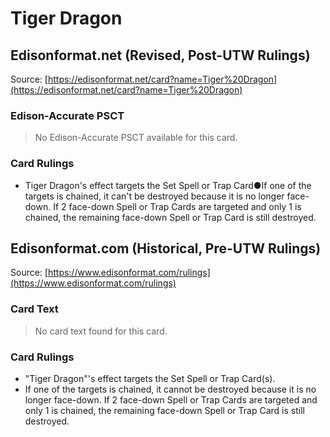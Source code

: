 # Tiger Dragon

## Edisonformat.net (Revised, Post-UTW Rulings)

Source: [https://edisonformat.net/card?name=Tiger%20Dragon](https://edisonformat.net/card?name=Tiger%20Dragon)

### Edison-Accurate PSCT

> No Edison-Accurate PSCT available for this card.

### Card Rulings

*   Tiger Dragon's effect targets the Set Spell or Trap Card●If one of the targets is chained, it can't be destroyed because it is no longer face-down. If 2 face-down Spell or Trap Cards are targeted and only 1 is chained, the remaining face-down Spell or Trap Card is still destroyed.


## Edisonformat.com (Historical, Pre-UTW Rulings)

Source: [https://www.edisonformat.com/rulings](https://www.edisonformat.com/rulings)

### Card Text

> No card text found for this card.

### Card Rulings

*   "Tiger Dragon"'s effect targets the Set Spell or Trap Card(s).
*   If one of the targets is chained, it cannot be destroyed because it is no longer face-down. If 2 face-down Spell or Trap Cards are targeted and only 1 is chained, the remaining face-down Spell or Trap Card is still destroyed.



